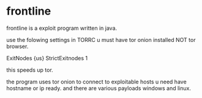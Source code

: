 # frontline


frontline is a exploit program written in java.

use the folowing settings in TORRC u must have tor onion installed NOT tor browser.

ExitNodes {us}
StrictExitnodes 1

this speeds up tor.

the program uses tor onion to connect to exploitable hosts u need have hostname or ip ready.
and there are various payloads windows and linux.

